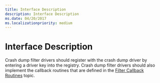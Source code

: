 ```yaml
---
title: Interface Description
description: Interface Description
ms.date: 04/20/2017
ms.localizationpriority: medium
---
```


# Interface Description


Crash dump filter drivers should register with the crash dump driver by entering a driver key into the registry. Crash dump filter drivers should also implement the callback routines that are defined in the [Filter Callback Routines](filter-callback-routines.md) topic.

 

 




